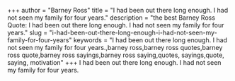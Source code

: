 +++
author = "Barney Ross"
title = "I had been out there long enough. I had not seen my family for four years."
description = "the best Barney Ross Quote: I had been out there long enough. I had not seen my family for four years."
slug = "i-had-been-out-there-long-enough-i-had-not-seen-my-family-for-four-years"
keywords = "I had been out there long enough. I had not seen my family for four years.,barney ross,barney ross quotes,barney ross quote,barney ross sayings,barney ross saying,quotes, sayings,quote, saying, motivation"
+++
I had been out there long enough. I had not seen my family for four years.
